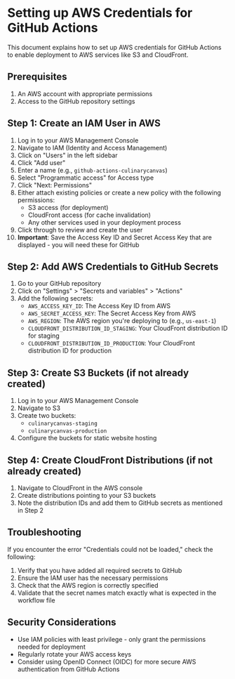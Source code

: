 # Setting up AWS Credentials for GitHub Actions

This document explains how to set up AWS credentials for GitHub Actions to enable deployment to AWS services like S3 and CloudFront.

## Prerequisites

1. An AWS account with appropriate permissions
2. Access to the GitHub repository settings

## Step 1: Create an IAM User in AWS

1. Log in to your AWS Management Console
2. Navigate to IAM (Identity and Access Management)
3. Click on "Users" in the left sidebar
4. Click "Add user"
5. Enter a name (e.g., `github-actions-culinarycanvas`)
6. Select "Programmatic access" for Access type
7. Click "Next: Permissions"
8. Either attach existing policies or create a new policy with the following permissions:
   - S3 access (for deployment)
   - CloudFront access (for cache invalidation)
   - Any other services used in your deployment process
9. Click through to review and create the user
10. **Important**: Save the Access Key ID and Secret Access Key that are displayed - you will need these for GitHub

## Step 2: Add AWS Credentials to GitHub Secrets

1. Go to your GitHub repository
2. Click on "Settings" > "Secrets and variables" > "Actions"
3. Add the following secrets:
   - `AWS_ACCESS_KEY_ID`: The Access Key ID from AWS
   - `AWS_SECRET_ACCESS_KEY`: The Secret Access Key from AWS
   - `AWS_REGION`: The AWS region you're deploying to (e.g., `us-east-1`)
   - `CLOUDFRONT_DISTRIBUTION_ID_STAGING`: Your CloudFront distribution ID for staging
   - `CLOUDFRONT_DISTRIBUTION_ID_PRODUCTION`: Your CloudFront distribution ID for production

## Step 3: Create S3 Buckets (if not already created)

1. Log in to your AWS Management Console
2. Navigate to S3
3. Create two buckets:
   - `culinarycanvas-staging`
   - `culinarycanvas-production`
4. Configure the buckets for static website hosting

## Step 4: Create CloudFront Distributions (if not already created)

1. Navigate to CloudFront in the AWS console
2. Create distributions pointing to your S3 buckets
3. Note the distribution IDs and add them to GitHub secrets as mentioned in Step 2

## Troubleshooting

If you encounter the error "Credentials could not be loaded," check the following:

1. Verify that you have added all required secrets to GitHub
2. Ensure the IAM user has the necessary permissions
3. Check that the AWS region is correctly specified
4. Validate that the secret names match exactly what is expected in the workflow file

## Security Considerations

- Use IAM policies with least privilege - only grant the permissions needed for deployment
- Regularly rotate your AWS access keys
- Consider using OpenID Connect (OIDC) for more secure AWS authentication from GitHub Actions 